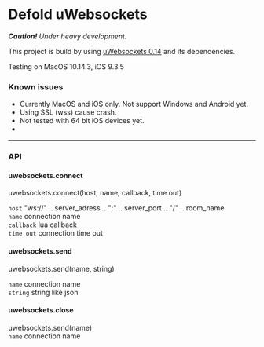 # Defold uWebsockets

_**Caution!** Under heavy development._

This project is build by using [uWebsockets 0.14](https://github.com/uNetworking/uWebSockets/tree/v0.14) and its dependencies. 

Testing on MacOS 10.14.3, iOS 9.3.5

### Known issues  

- Currently MacOS and iOS only. Not support Windows and Android yet.
- Using SSL (wss) cause crash.
- Not tested with 64 bit iOS devices yet.
- 

------

### API


#### uwebsockets.connect  
uwebsockets.connect(host, name, callback, time out)

`host` "ws://" .. server_adress .. ":" .. server_port .. "/" .. room_name  
`name` connection name  
`callback` lua callback   
`time out` connection time out

#### uwebsockets.send   
uwebsockets.send(name, string)

`name` connection name  
`string` string like json 

#### uwebsockets.close
uwebsockets.send(name)  
`name` connection name  
